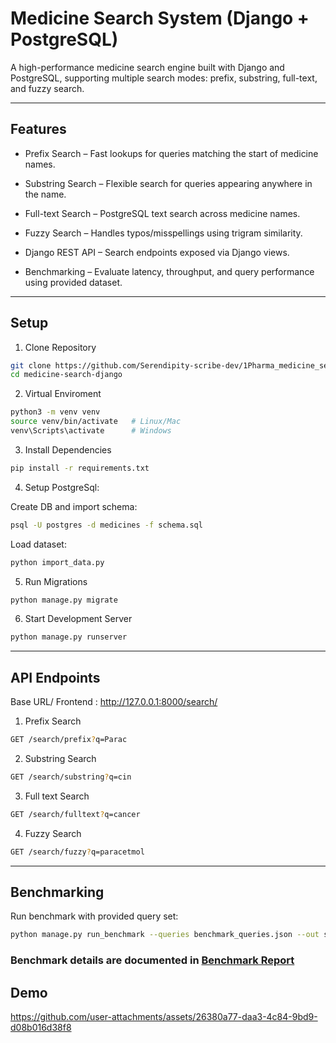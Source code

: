 # Medicine Search System (Django + PostgreSQL)

A high-performance medicine search engine built with Django and PostgreSQL, supporting multiple search modes: prefix, substring, full-text, and fuzzy search.

---

## Features

- Prefix Search – Fast lookups for queries matching the start of medicine names.

- Substring Search – Flexible search for queries appearing anywhere in the name.

- Full-text Search – PostgreSQL text search across medicine names.

- Fuzzy Search – Handles typos/misspellings using trigram similarity.

- Django REST API – Search endpoints exposed via Django views.

- Benchmarking – Evaluate latency, throughput, and query performance using provided dataset.

---

## Setup

1. Clone Repository

```bash
git clone https://github.com/Serendipity-scribe-dev/1Pharma_medicine_search_system.git
cd medicine-search-django

```

2. Virtual Enviroment

```bash
python3 -m venv venv
source venv/bin/activate   # Linux/Mac
venv\Scripts\activate      # Windows
```

3. Install Dependencies

```bash
pip install -r requirements.txt
```

4. Setup PostgreSql:

Create DB and import schema:

```bash
psql -U postgres -d medicines -f schema.sql
```

Load dataset:

```bash
python import_data.py
```

5. Run Migrations

```bash
python manage.py migrate
```

6. Start Development Server

```bash
python manage.py runserver
```

---

## API Endpoints

Base URL/ Frontend : http://127.0.0.1:8000/search/

1. Prefix Search

```bash
GET /search/prefix?q=Parac
```

2. Substring Search

```bash
GET /search/substring?q=cin
```

3. Full text Search

```bash
GET /search/fulltext?q=cancer
```

4. Fuzzy Search

```bash
GET /search/fuzzy?q=paracetmol
```

---

## Benchmarking

Run benchmark with provided query set:

```bash
python manage.py run_benchmark --queries benchmark_queries.json --out submission.json --limit 10
```

### Benchmark details are documented in [Benchmark Report](benchmark.md)

## Demo 
https://github.com/user-attachments/assets/26380a77-daa3-4c84-9bd9-d08b016d38f8
